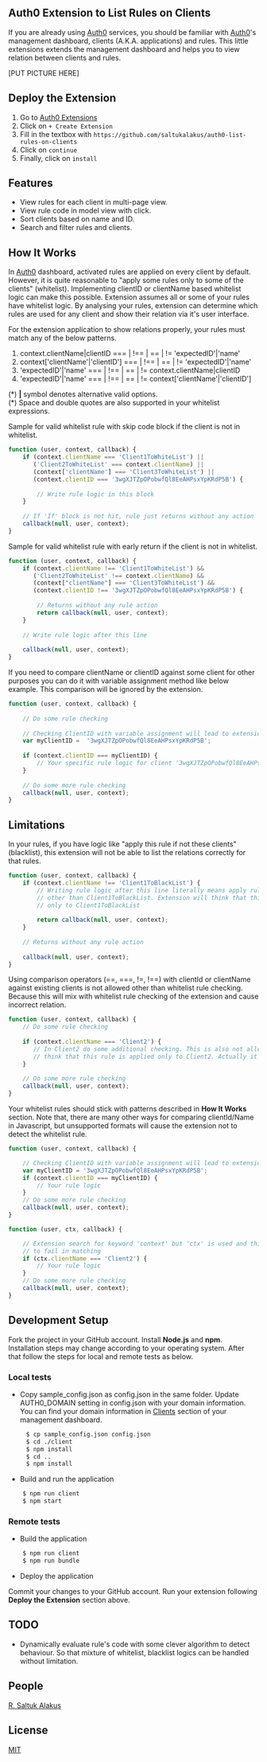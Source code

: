 ## Auth0 Extension to List Rules on Clients

If you are already using [Auth0](https://auth0.com) services, you should be familiar with [Auth0](https://auth0.com)'s 
management dashboard, clients (A.K.A. applications) and rules. This little extensions extends the management dashboard 
and helps you to view relation between clients and rules.

[PUT PICTURE HERE]

## Deploy the Extension
1. Go to [Auth0 Extensions](https://manage.auth0.com/#/extensions)
2. Click on `+ Create Extension`
3. Fill in the textbox with `https://github.com/saltukalakus/auth0-list-rules-on-clients`
4. Click on `continue`
5. Finally, click on `install`

## Features
* View rules for each client in multi-page view.
* View rule code in model view with click.
* Sort clients based on name and ID. 
* Search and filter rules and clients.

## How It Works
In [Auth0](https://auth0.com) dashboard, activated rules are applied on every client by default. However, it is quite reasonable to "apply some rules only to some of the clients" (whitelist). Implementing clientID or clientName based whitelist logic can make this possible. Extension assumes all or some of your rules have whitelist logic. By analysing your rules, extension can determine which rules are used for any client and show their relation via it's user interface. 

For the extension application to show relations properly, your rules must match any of the below patterns.

1. context.clientName|clientID === | !== | == | != 'expectedID'|'name'
2. context['clientName'|'clientID'] === | !== | == | != 'expectedID'|'name'
3. 'expectedID'|'name' === | !== | == | != context.clientName|clientID
4. 'expectedID'|'name' === | !== | == | != context['clientName'|'clientID']

(\*) <b>|</b> symbol denotes alternative valid options. <br>
(\*) Space and double quotes are also supported in your whitelist expressions.

Sample for valid whitelist rule with skip code block if the client is not in whitelist.

```javascript
function (user, context, callback) {
    if (context.clientName === 'Client1ToWhiteList') || 
       ('Client2ToWhiteList' === context.clientName) ||
       (context['clientName'] === 'Client3ToWhiteList') || 
       (context.clientID === '3wgXJTZpOPobwfQl8EeAHPsxYpKRdP5B') {
       
        // Write rule logic in this block
    }
    
    // If 'If' block is not hit, rule just returns without any action  
    callback(null, user, context);
}
```

Sample for valid whitelist rule with early return if the client is not in whitelist.

```javascript
function (user, context, callback) {
    if (context.clientName !== 'Client1ToWhiteList') && 
       ('Client2ToWhiteList' !== context.clientName) &&
       (context["clientName"] === 'Client3ToWhiteList') &&
       (context.clientID !== '3wgXJTZpOPobwfQl8EeAHPsxYpKRdP5B') {
       
        // Returns without any rule action  
        return callback(null, user, context);
    }
    
    // Write rule logic after this line
    
    callback(null, user, context);
}
```

If you need to compare clientName or clientID against some client for other purposes you can do it with variable assignment method like below example. This comparison will be ignored by the extension.

```javascript
function (user, context, callback) {
  
    // Do some rule checking
    
    // Checking ClientID with variable assignment will lead to extension to ignore the logic.
    var myClientID =  '3wgXJTZpOPobwfQl8EeAHPsxYpKRdP5B';
      
    if (context.clientID === myClientID) {
        // Your specific rule logic for client '3wgXJTZpOPobwfQl8EeAHPsxYpKRdP5B'
    }
    
    // Do some more rule checking
    callback(null, user, context);
}
```

## Limitations
In your rules, if you have logic like "apply this rule if not these clients" (blacklist), this extension will not be able to list the relations correctly for that rules.   

```javascript
function (user, context, callback) {
    if (context.clientName !== 'Client1ToBlackList') {
        // Writing rule logic after this line literally means apply rule to all clients 
        // other than Client1ToBlackList. Extension will think that this rule is applied
        // only to Client1ToBlackList
        
        return callback(null, user, context);
    }
    
    // Returns without any rule action 
    
    callback(null, user, context);
}
```
Using comparison operators (==, ===, !=, !==) with clientId or clientName against existing clients is not allowed other than whitelist rule checking. Because this will mix with whitelist rule checking of the extension and cause incorrect relation. 

```javascript
function (user, context, callback) {
    // Do some rule checking
    
    if (context.clientName === 'Client2') {
       // In Client2 do some additional checking. This is also not allowed! Extension will 
       // think that this rule is applied only to Client2. Actually it is running for all clients.
    }
    
    // Do some more rule checking
    callback(null, user, context);
}
```

Your whitelist rules should stick with patterns described in <b>How It Works</b> section. Note that, there are many other ways for comparing clientId/Name in Javascript, but unsupported formats will cause the extension not to detect the whitelist rule. 

```javascript
function (user, context, callback) {

    // Checking ClientID with variable assignment will lead to extension to fail in matching
    var myClientID = '3wgXJTZpOPobwfQl8EeAHPsxYpKRdP5B';
    if (context.clientID === myClientID) {
        // Your rule logic
    }
    // Do some more rule checking
    callback(null, user, context);
}

function (user, ctx, callback) {

    // Extension search for keyword 'context' but 'ctx' is used and this cause extension 
    // to fail in matching
    if (ctx.clientName === 'Client2') {
        // Your rule logic
    }
    // Do some more rule checking
    callback(null, user, context);
}
``` 

## Development Setup
Fork the project in your GitHub account. Install <b>Node.js</b> and <b>npm</b>. Installation steps may change according to your operating system. After that follow the steps for local and remote tests as below.

### Local tests
* Copy sample_config.json as config.json in the same folder. Update AUTH0_DOMAIN setting in config.json with your domain information. You can find your domain information in [Clients]( https://manage.auth0.com/#/applications) section of your management dashboard.

```bash
     $ cp sample_config.json config.json
     $ cd ./client
     $ npm install
     $ cd ..
     $ npm install
```

* Build and run the application

```bash
    $ npm run client
    $ npm start
```
### Remote tests

* Build the application

```bash
    $ npm run client
    $ npm run bundle
```

* Deploy the application

Commit your changes to your GitHub account. Run your extension following <b>Deploy the Extension</b> section above.

## TODO
* Dynamically evaluate rule's code with some clever algorithm to detect behaviour. So that mixture of whitelist, 
blacklist logics can be handled without limitation.

## People
[R. Saltuk Alakus](https://github.com/saltukalakus)

## License
[MIT](LICENSE)
